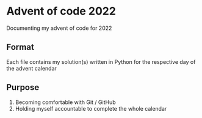 # Advent of code 2022
Documenting my advent of code for 2022

## Format
Each file contains my solution(s) written in Python for the respective day of the advent calendar 

## Purpose
  1. Becoming comfortable with Git / GitHub
  2. Holding myself accountable to complete the whole calendar
